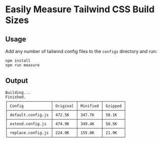 # Easily Measure Tailwind CSS Build Sizes

## Usage

Add any number of tailwind config files to the `configs` directory and run:

```
npm install
npm run measure
```

## Output

```
Building...
Finished.
┌───────────────────┬──────────┬──────────┬─────────┐
│ Config            │ Original │ Minified │ Gzipped │
├───────────────────┼──────────┼──────────┼─────────┤
│ default.config.js │ 472.5K   │ 347.7K   │ 58.1K   │
├───────────────────┼──────────┼──────────┼─────────┤
│ extend.config.js  │ 474.9K   │ 349.4K   │ 58.5K   │
├───────────────────┼──────────┼──────────┼─────────┤
│ replace.config.js │ 224.0K   │ 155.0K   │ 21.9K   │
└───────────────────┴──────────┴──────────┴─────────┘
```